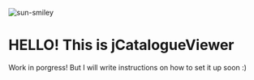![sun-smiley](https://github.com/alexpinel/jCatalogueViewer/assets/93524949/daf8313a-6d76-41f1-bdd0-b29f2627c3a6)

# HELLO! This is jCatalogueViewer

Work in porgress! But I will write instructions on how to set it up soon :)
